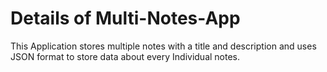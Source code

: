 # Details of Multi-Notes-App
This Application stores multiple notes with a title and description and uses JSON format to store data about every Individual notes.
